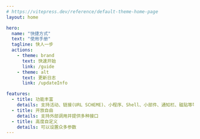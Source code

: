 ```yaml
---
# https://vitepress.dev/reference/default-theme-home-page
layout: home

hero:
  name: "快捷方式"
  text: "使用手册"
  tagline: 快人一步
  actions:
    - theme: brand
      text: 快速开始
      link: /guide
    - theme: alt
      text: 更新日志
      link: /updateInfo

features:
  - title: 功能丰富
    details: 支持活动、链接(URL SCHEME)、小程序、Shell、小部件、通知栏、磁贴等等
  - title: 开放自由
    details: 支持外部调用并提供多种接口
  - title: 高度自定义
    details: 可以设置众多参数
---
```


